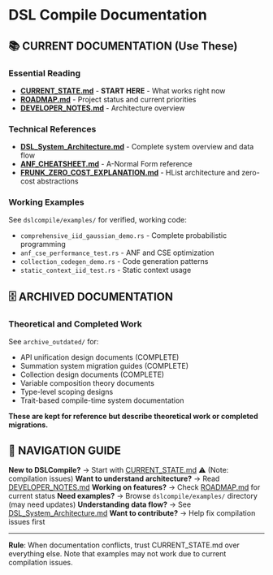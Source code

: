 # DSL Compile Documentation

## 📚 CURRENT DOCUMENTATION (Use These)

### Essential Reading
- **[CURRENT_STATE.md](../dslcompile/CURRENT_STATE.md)** - **START HERE** - What works right now
- **[ROADMAP.md](../dslcompile/ROADMAP.md)** - Project status and current priorities
- **[DEVELOPER_NOTES.md](DEVELOPER_NOTES.md)** - Architecture overview

### Technical References  
- **[DSL_System_Architecture.md](DSL_System_Architecture.md)** - Complete system overview and data flow
- **[ANF_CHEATSHEET.md](ANF_CHEATSHEET.md)** - A-Normal Form reference
- **[FRUNK_ZERO_COST_EXPLANATION.md](FRUNK_ZERO_COST_EXPLANATION.md)** - HList architecture and zero-cost abstractions

### Working Examples
See `dslcompile/examples/` for verified, working code:
- `comprehensive_iid_gaussian_demo.rs` - Complete probabilistic programming
- `anf_cse_performance_test.rs` - ANF and CSE optimization  
- `collection_codegen_demo.rs` - Code generation patterns
- `static_context_iid_test.rs` - Static context usage

## 🗄️ ARCHIVED DOCUMENTATION

### Theoretical and Completed Work
See `archive_outdated/` for:
- API unification design documents (COMPLETE)
- Summation system migration guides (COMPLETE)  
- Collection design documents (COMPLETE)
- Variable composition theory documents
- Type-level scoping designs
- Trait-based compile-time system documentation

**These are kept for reference but describe theoretical work or completed migrations.**

## 🧭 NAVIGATION GUIDE

**New to DSLCompile?** → Start with [CURRENT_STATE.md](../CURRENT_STATE.md) ⚠️ (Note: compilation issues)
**Want to understand architecture?** → Read [DEVELOPER_NOTES.md](DEVELOPER_NOTES.md)
**Working on features?** → Check [ROADMAP.md](../dslcompile/ROADMAP.md) for current status
**Need examples?** → Browse `dslcompile/examples/` directory (may need updates)
**Understanding data flow?** → See [DSL_System_Architecture.md](DSL_System_Architecture.md)
**Want to contribute?** → Help fix compilation issues first

---

**Rule**: When documentation conflicts, trust CURRENT_STATE.md over everything else. Note that examples may not work due to current compilation issues. 